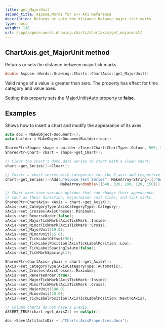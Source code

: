 ```yaml
---
title: get_MajorUnit
second_title: Aspose.Words for C++ API Reference
description: Returns or sets the distance between major tick marks.
type: docs
weight: 118
url: /cpp/aspose.words.drawing.charts/chartaxis/get_majorunit/
---
```

## ChartAxis.get_MajorUnit method


Returns or sets the distance between major tick marks.

```cpp
double Aspose::Words::Drawing::Charts::ChartAxis::get_MajorUnit()
```


Valid range of a value is greater than zero. The property has effect for time category and value axes.

Setting this property sets the [MajorUnitIsAuto](../get_majorunitisauto/) property to **false**.

## Examples




Shows how to insert a chart and modify the appearance of its axes. 
```cpp
auto doc = MakeObject<Document>();
auto builder = MakeObject<DocumentBuilder>(doc);

SharedPtr<Shape> shape = builder->InsertChart(ChartType::Column, 500, 300);
SharedPtr<Chart> chart = shape->get_Chart();

// Clear the chart's demo data series to start with a clean chart.
chart->get_Series()->Clear();

// Insert a chart series with categories for the X-axis and respective numeric values for the Y-axis.
chart->get_Series()->Add(u"Aspose Test Series", MakeArray<String>({u"Word", u"PDF", u"Excel", u"GoogleDocs", u"Note"}),
                         MakeArray<double>({640, 320, 280, 120, 150}));

// Chart axes have various options that can change their appearance,
// such as their direction, major/minor unit ticks, and tick marks.
SharedPtr<ChartAxis> xAxis = chart->get_AxisX();
xAxis->set_CategoryType(AxisCategoryType::Category);
xAxis->set_Crosses(AxisCrosses::Minimum);
xAxis->set_ReverseOrder(false);
xAxis->set_MajorTickMark(AxisTickMark::Inside);
xAxis->set_MinorTickMark(AxisTickMark::Cross);
xAxis->set_MajorUnit(10.0);
xAxis->set_MinorUnit(15.0);
xAxis->set_TickLabelOffset(50);
xAxis->set_TickLabelPosition(AxisTickLabelPosition::Low);
xAxis->set_TickLabelSpacingIsAuto(false);
xAxis->set_TickMarkSpacing(1);

SharedPtr<ChartAxis> yAxis = chart->get_AxisY();
yAxis->set_CategoryType(AxisCategoryType::Automatic);
yAxis->set_Crosses(AxisCrosses::Maximum);
yAxis->set_ReverseOrder(true);
yAxis->set_MajorTickMark(AxisTickMark::Inside);
yAxis->set_MinorTickMark(AxisTickMark::Cross);
yAxis->set_MajorUnit(100.0);
yAxis->set_MinorUnit(20.0);
yAxis->set_TickLabelPosition(AxisTickLabelPosition::NextToAxis);

// Column charts do not have a Z-axis.
ASSERT_TRUE(chart->get_AxisZ() == nullptr);

doc->Save(ArtifactsDir + u"Charts.AxisProperties.docx");
```

